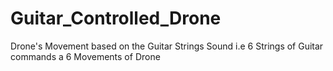 # Guitar_Controlled_Drone
Drone's Movement based on the Guitar Strings Sound i.e 6 Strings of Guitar commands a 6 Movements of Drone
